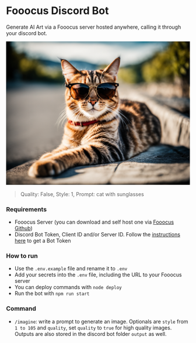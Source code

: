 # Fooocus Discord Bot
Generate AI Art via a Fooocus server hosted anywhere, calling it through your discord bot.

![image](https://raw.githubusercontent.com/InfernoDragon0/Fooocus-Discord/master/output/1692325614242.png)
> Quality: False, Style: 1, Prompt: cat with sunglasses

### Requirements
- Fooocus Server (you can download and self host one via [Fooocus Github](https://github.com/lllyasviel/Fooocus))
- Discord Bot Token, Client ID and/or Server ID. Follow the [instructions here](https://discordjs.guide/preparations/setting-up-a-bot-application.html) to get a Bot Token

### How to run
- Use the ```.env.example``` file and rename it to ```.env```
- Add your secrets into the ```.env``` file, including the URL to your Fooocus server
- You can deploy commands with ```node deploy```
- Run the bot with ```npm run start```

### Command
- ```/imagine```: write a prompt to generate an image. Optionals are ```style``` from ```1 to 105``` and ```quality```, set ```quality``` to ```true``` for high quality images. Outputs are also stored in the discord bot folder ```output``` as well.
